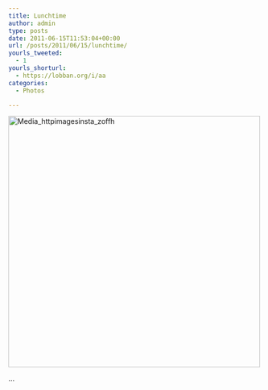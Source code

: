 ```yaml
---
title: Lunchtime
author: admin
type: posts
date: 2011-06-15T11:53:04+00:00
url: /posts/2011/06/15/lunchtime/
yourls_tweeted:
  - 1
yourls_shorturl:
  - https://lobban.org/i/aa
categories:
  - Photos

---
```

<div class="posterous_autopost">
  <a href="http://instagr.am/p/FwwrY/"> </a></p> 
  
  <div class="p_embed p_image_embed">
    <a href="http://instagr.am/p/FwwrY/"> </a><a href="http://posterous.com/getfile/files.posterous.com/nonimage/IqwjyrzHlgsnbnlArhIakFxbEIarIvFtIzxmcwnDycwjuhFCJlayjolhnges/media_httpimagesinsta_zoFfh.jpg.scaled1000.jpg"><img src="https://lobban.org/wp-content/uploads/2011/06/media_httpimagesinsta_zoFfh.jpg.scaled500.jpg" alt="Media_httpimagesinsta_zoffh" width="500" height="500" /></a>
  </div>
  
  <p>
    &#8230;
  </p>
</div>